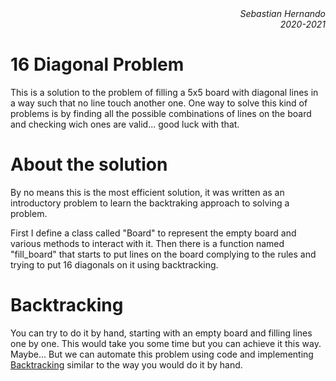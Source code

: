 <div align="right" style="text-align:right"><i>Sebastian Hernando
<br>2020-2021</i></div>

# 16 Diagonal Problem

This is a solution to the problem of filling a 5x5 board with diagonal lines in a way such that no line touch another one.
One way to solve this kind of problems is by finding all the possible combinations of lines on the board and checking wich ones are valid... good luck with that.


# About the solution

By no means this is the most efficient solution, it was written as an introductory problem to learn the backtraking approach to solving a problem.

First I define a class called "Board" to represent the empty board and various methods to interact with it.
Then there is a function named "fill_board" that starts to put lines on the board complying to the rules and trying to put 16 diagonals on it using backtracking.

# Backtracking

You can try to do it by hand, starting with an empty board and filling lines one by one. This would take you some time but you can achieve it this way. Maybe...
But we can automate this problem using code and implementing <a href="https://en.wikipedia.org/wiki/Backtracking">Backtracking</a> similar to the way you would do it by hand. 

